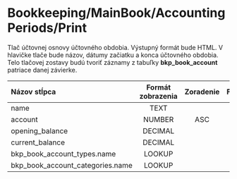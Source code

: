 # Bookkeeping/MainBook/AccountingPeriods/Print

Tlač účtovnej osnovy účtovného obdobia. Výstupný formát bude HTML. V hlavičke tlače bude názov, dátumy začiatku a konca účtovného obdobia. Telo tlačovej zostavy budú tvoriť záznamy z tabuľky **bkp_book_account** patriace danej závierke.

| Názov stĺpca                     | Formát zobrazenia | Zoradenie | Filter |
| :------------------------------- | :---------------: | :-------: | ------ |
| name                             | TEXT              |           |        |
| account                          | NUMBER            | ASC       |        |
| opening_balance                  | DECIMAL           |           |        |
| current_balance                  | DECIMAL           |           |        |
| bkp_book_account_types.name      | LOOKUP            |           |        |
| bkp_book_account_categories.name | LOOKUP            |           |        |

